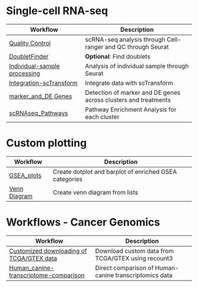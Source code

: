 
# Single-cell RNA-seq
| Workflow  | Description                                            |
|--------------|--------------------------------------------------------|
| [Quality Control](https://github.com/sagarutturkar/R-workflows/blob/main/scRNAseq_QC.md) | scRNA-seq analysis through Cell-ranger and QC through Seurat |
| [DoubletFinder](https://github.com/sagarutturkar/R-workflows/blob/main/DoubletFinder.md) | **Optional**: Find doublets |
| [Individual-sample processing](https://github.com/sagarutturkar/R-workflows/blob/main/scRNAseq_ISP.md) | Analysis of individual sample through Seurat |
| [Integration-scTransform](https://github.com/sagarutturkar/R-workflows/blob/main/scRNAseq_integrate.md) | Integrate data with scTransform |
| [marker_and_DE Genes](https://github.com/sagarutturkar/R-workflows/blob/main/scRNAseq_marker_detection.md) | Detection of marker and DE genes across clusters and treatments |
| [scRNAseq_Pathways](https://github.com/sagarutturkar/R-workflows/blob/main/scRNAseq_pathways.md) | Pathway Enrichment Analysis for each cluster |




# Custom plotting

| Workflow  | Description                                            |
|--------------|--------------------------------------------------------|
| [GSEA_plots](https://github.com/sagarutturkar/R-workflows/blob/main/GSEA_plots.md) | Create dotplot and barplot of enriched GSEA categories |
| [Venn Diagram](https://github.com/sagarutturkar/R-workflows/blob/main/Venn.md) | Create venn diagram from lists |

# Workflows - Cancer Genomics
| Workflow  | Description                                            |
|--------------|--------------------------------------------------------|
| [Customized downloading of TCGA/GTEX data](https://github.com/sagarutturkar/R-workflows/blob/main/recount3.md) | Download custom data from TCGA/GTEX using recount3 |
| [Human_canine-transcriptome-comparison](https://github.com/sagarutturkar/R-workflows/blob/main/human_canine_1.md) | Direct comparison of Human-canine transcriptomics data |

